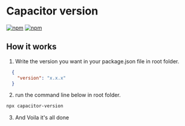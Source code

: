 # Capacitor version

[![npm](https://img.shields.io/npm/v/capacitor-version.svg?maxAge=2592000?style=flat-square)](https://www.npmjs.com/package/capacitor-version)
[![npm](https://img.shields.io/npm/dm/capacitor-version.svg)](https://www.npmjs.com/package/capacitor-version)

## How it works

1. Write the version you want in your package.json file in root folder.

```json
  {
    "version": "x.x.x"
  }
```

2. run the command line below in root folder.

```sh
npx capacitor-version
```

3. And Voila it's all done
